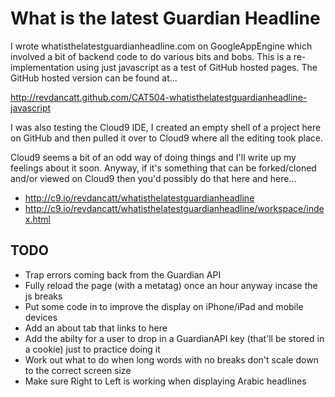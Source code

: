What is the latest Guardian Headline
====================================

I wrote whatisthelatestguardianheadline.com on GoogleAppEngine which involved a
bit of backend code to do various bits and bobs. This is a re-implementation
using just javascript as a test of GitHub hosted pages. The GitHub hosted
version can be found at...

http://revdancatt.github.com/CAT504-whatisthelatestguardianheadline-javascript

I was also testing the Cloud9 IDE, I created an empty shell of a project here
on GitHub and then pulled it over to Cloud9 where all the editing took place.

Cloud9 seems a bit of an odd way of doing things and I'll write up my feelings
about it soon. Anyway, if it's something that can be forked/cloned and/or viewed
on Cloud9 then you'd possibly do that here and here...

+ http://c9.io/revdancatt/whatisthelatestguardianheadline
+ http://c9.io/revdancatt/whatisthelatestguardianheadline/workspace/index.html

TODO
----

* Trap errors coming back from the Guardian API
* Fully reload the page (with a metatag) once an hour anyway incase the js breaks
* Put some code in to improve the display on iPhone/iPad and mobile devices
* Add an about tab that links to here
* Add the abilty for a user to drop in a GuardianAPI key (that'll be stored in a 
  cookie) just to practice doing it
* Work out what to do when long words with no breaks don't scale down to the
  correct screen size
* Make sure Right to Left is working when displaying Arabic headlines

